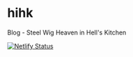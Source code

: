 # hihk
Blog - Steel Wig
Heaven in Hell's Kitchen

[![Netlify Status](https://api.netlify.com/api/v1/badges/bbebcfe6-6d0c-46d5-a6d6-114e35a3117e/deploy-status)](https://app.netlify.com/sites/unruffled-jang-2bc0eb/deploys)
